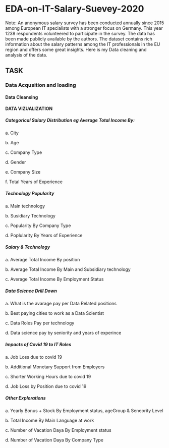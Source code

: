 # EDA-on-IT-Salary-Suevey-2020

Note: An anonymous salary survey has been conducted annually since 2015 among European IT specialists with a stronger focus on Germany. 
This year 1238 respondents volunteered to participate in the survey. The data has been made publicly available by the authors.
The dataset contains rich information about the salary patterns among the IT professionals in the EU region and offers some great insights. Here  is my Data cleaning and analysis of the data.

## TASK

### Data Acqusition and loading

#### Data Cleansing

#### DATA VIZUALIZATION

##### Categorical Salary Distribution eg Average Total Income By:

a. City

b. Age

c. Company Type

d. Gender

e. Company Size

f. Total Years of Experience

##### Technology Popularity

a. Main technology

b. Susidiary Technology

c. Popularity By Company Type

d. Poplularity By Years of Experience

##### Salary & Technology

a. Average Total Income By position

b. Average Total Income By Main and Subsidiary technology

c. Average Total Income By Employment Status

##### Data Science Drill Down

a. What is the avarage pay per Data Related positions

b. Best paying cities to work as a Data Scientist

c. Data Roles Pay per technology

d. Data science pay by seniority and years of experince

##### Impacts of Covid 19 to IT Roles

a. Job Loss due to covid 19

b. Additional Monetary Support from Employers

c. Shorter Working Hours due to covid 19

d. Job Loss by Position due to covid 19

##### Other Explorations

a. Yearly Bonus + Stock By Employment status, ageGroup & Seneority Level

b. Total Income By Main Language at work

c. Number of Vacation Daya By Employment status

d. Number of Vacation Daya By Company Type
